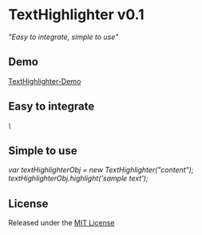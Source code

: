 <h1>TextHighlighter v0.1</h1>

<i>"Easy to integrate, simple to use"</i>

<h2>Demo</h2>
<a href="https://htmlpreview.github.io/?https://github.com/RishikeshVedpathak/TextHighlighter/blob/master/demo/index.html">TextHighlighter-Demo</a>

<h2>Easy to integrate</h2>
<i>\<script type="text/javascript" src="texthighlighter.js"></script></i>

<h2>Simple to use</h2>
<i>
var textHighlighterObj = new TextHighlighter("content");<br>
textHighlighterObj.highlight('sample text');
</i>

<h2>License</h2>
Released under the <a href="http://opensource.org/licenses/MIT">MIT License</a>
